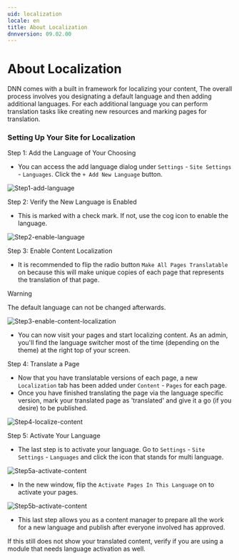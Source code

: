 ```yaml
---
uid: localization
locale: en
title: About Localization
dnnversion: 09.02.00
---
```


# About Localization

DNN comes with a built in framework for localizing your content, The overall process involves you designating a default language and then adding additional languages. For each additional language you can perform translation tasks like creating new resources and marking pages for translation.

### Setting Up Your Site for Localization

Step 1: Add the Language of Your Choosing
  * You can access the add language dialog under `Settings` - `Site Settings` - `Languages`. Click the `+ Add New Language` button.

![Step1-add-language](https://user-images.githubusercontent.com/44900498/157099858-0f331a9e-0ad0-48fd-9bb2-66d8f3078366.jpg)

Step 2: Verify the New Language is Enabled 
  * This is marked with a check mark. If not, use the cog icon to enable the language.

![Step2-enable-language](https://user-images.githubusercontent.com/44900498/157099882-7d4f2ad5-58fa-492d-a62b-0d6044c1f89a.jpg)

Step 3: Enable Content Localization
  * It is recommended to flip the radio button `Make All Pages Translatable` on because this will make unique copies of each page that represents the translation of that page.

> [!Warning]
> The default language can not be changed afterwards.

![Step3-enable-content-localization](https://user-images.githubusercontent.com/44900498/157102148-0caf1e2c-e74f-4303-8417-d3910a5d472a.jpg)


  * You can now visit your pages and start localizing content. As an admin, you'll find the language switcher most of the time (depending on the theme) at the right top of your screen.

Step 4: Translate a Page
  * Now that you have translatable versions of each page, a new `Localization` tab has been added under `Content` - `Pages` for each page.
  * Once you have finished translating the page via the language specific version, mark your translated page as 'translated' and give it a go (if you desire) to be published.


![Step4-localize-content](https://user-images.githubusercontent.com/44900498/157099930-d9649124-28d8-41e1-9086-36be6b83040c.jpg)

 Step 5: Activate Your Language
  * The last step is to activate your language. Go to `Settings` - `Site Settings` - `Languages` and click the icon that stands for multi language.


![Step5a-activate-content](https://user-images.githubusercontent.com/44900498/157099979-b94a5d7e-d730-48c2-8272-f7ead0bc4001.jpg)

  * In the new window, flip the `Activate Pages In This Language` on to activate your pages.

![Step5b-activate-content](https://user-images.githubusercontent.com/44900498/157100009-ad128e16-b4cb-4d37-aca3-f3f1ee06b1bd.jpg)

* This last step allows you as a content manager to prepare all the work for a new language and publish after everyone involved has approved. 

If this still does not show your translated content, verify if you are using a module that needs language activation as well.
